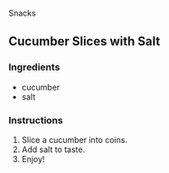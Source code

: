 Snacks

## Cucumber Slices with Salt

### Ingredients

- cucumber
- salt

### Instructions

1. Slice a cucumber into coins.
2. Add salt to taste.
3. Enjoy!
